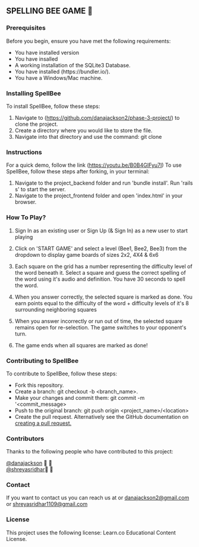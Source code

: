 <h2>SPELLING BEE GAME  🐝 </h2>

<h3>Prerequisites</h3>

Before you begin, ensure you have met the following requirements:
<ul>
<li>You have installed version <Ruby/2.6.1> </li>
<li>You have insalled <Rails 6.0.3.4> </li>
<li>A working installation of the SQLite3 Database. </li>
<li>You have installed (https://bundler.io/). </li>
<li>You have a Windows/Mac machine.</li>
  </ul>

<h3>Installing SpellBee</h3>

To install SpellBee, follow these steps:

1. Navigate to (https://github.com/danajackson2/phase-3-project/) to clone the project.
2. Create a directory where you would like to store the file.
3. Navigate into that directory and use the command: git clone <project-SSH>

<h3>Instructions</h3>

For a quick demo, follow the link (https://youtu.be/B0B4GIFyu7I) To use SpellBee, follow these steps after forking, in your terminal:

1. Navigate to the project_backend folder and run 'bundle install'. Run 'rails s' to start the server.
2. Navigate to the project_frontend folder and open 'index.html' in your browser.


<h3>How To Play?</h3>

1. Sign In as an existing user or Sign Up (& Sign In) as a new user to start playing

2. Click on 'START GAME' and select a level (Bee1, Bee2, Bee3) from the dropdown to display game boards of sizes 2x2, 4X4 & 6x6

3. Each square on the grid has a number representing the difficulty level of the word beneath it. Select a square and guess the correct spelling of the word using it's audio and definition. You have 30 seconds to spell the word.

4. When you answer correctly, the selected square is marked as done. You earn points equal to the difficulty of the word + difficulty levels of it's 8 surrounding neighboring squares

5. When you answer incorrectly or run out of time, the selected square remains open for re-selection. The game switches to your opponent's turn.

6. The game ends when all squares are marked as done!

<h3>Contributing to SpellBee</h3>

To contribute to SpellBee, follow these steps:

<ul>
<li>Fork this repository.</li>
<li> Create a branch: git checkout -b &lt;branch_name>.</li>
<li> Make your changes and commit them: git commit -m '&lt;commit_message></li> 
<li> Push to the original branch: git push origin &lt;project_name>/&lt;location></li> 
<li> Create the pull request. Alternatively see the GitHub documentation on <a href = "https://docs.github.com/en/github/collaborating-with-issues-and-pull-requests/creating-a-pull-request"> creating a pull request.</a></li>
 </ul>

<h3>Contributors</h3>

Thanks to the following people who have contributed to this project:

<a href ="https://github.com/danajackson2/">@danajackson</a> 📖 🐛<br>
<a href ="https://github.com/shreya-sridhar"> @shreyasridhar</a>📖 🐛

<h3>Contact</h3>

If you want to contact us you can reach us at or danajackson2@gmail.com or shreyasridhar1109@gmail.com

<h3>License</h3>

This project uses the following license: Learn.co Educational Content License.

